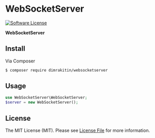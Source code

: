 # WebSocketServer

[![Software License](https://img.shields.io/badge/license-MIT-brightgreen.svg?style=flat-square)](LICENSE.md)

**WebSocketServer**

## Install

Via Composer

``` bash
$ composer require dimrakitin/websocketserver
```

## Usage

``` php
use WebSocketServer\WebSocketServer;
$server = new WebSocketServer();

```

## License

The MIT License (MIT). Please see [License File](LICENSE.md) for more information.
